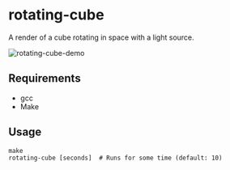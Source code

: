 # rotating-cube

A render of a cube rotating in space with a light source.

![rotating-cube-demo](https://github.com/user-attachments/assets/0fa36bd2-5856-481d-a5e7-215bd7238720)

## Requirements

- gcc
- Make

## Usage

```
make
rotating-cube [seconds]  # Runs for some time (default: 10)
```

